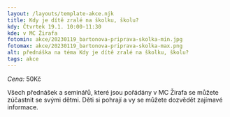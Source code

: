 ```yaml
---
layout: /layouts/template-akce.njk
title: Kdy je dítě zralé na školku, školu?
kdy: Čtvrtek 19.1. 10:00-11:30
kde: v MC Žirafa
fotomin: akce/20230119_bartonova-priprava-skolka-min.jpg
fotomax: akce/20230119_bartonova-priprava-skolka-max.png
alt: přednáška na téma Kdy je dítě zralé na školku, školu?
tags: akce
---
```


*Cena:* 50Kč

Všech přednášek a seminářů, které jsou pořádány v MC Žirafa se můžete zúčastnit se svými dětmi. Děti si pohrají a vy se můžete dozvědět zajímavé informace.